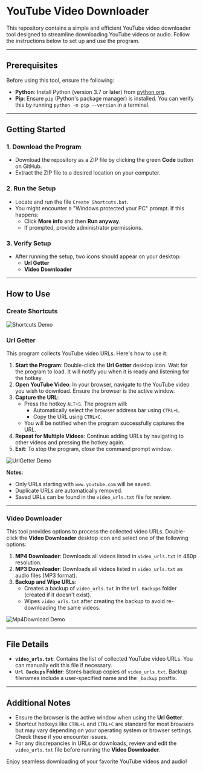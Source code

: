 # YouTube Video Downloader

This repository contains a simple and efficient YouTube video downloader tool designed to streamline downloading YouTube videos or audio. Follow the instructions below to set up and use the program.

---

## Prerequisites

Before using this tool, ensure the following:

- **Python**: Install Python (version 3.7 or later) from [python.org](https://www.python.org/downloads/).
- **Pip**: Ensure `pip` (Python's package manager) is installed. You can verify this by running `python -m pip --version` in a terminal.

---

## Getting Started

### 1. **Download the Program**
- Download the repository as a ZIP file by clicking the green **Code** button on GitHub.
- Extract the ZIP file to a desired location on your computer.

### 2. **Run the Setup**
- Locate and run the file `Create Shortcuts.bat`.  
- You might encounter a "Windows protected your PC" prompt. If this happens:
  - Click **More info** and then **Run anyway**.
  - If prompted, provide administrator permissions.

### 3. **Verify Setup**
- After running the setup, two icons should appear on your desktop:
  - **Url Getter**
  - **Video Downloader**

---

## How to Use

### **Create Shortcuts**

![Shortcuts Demo](https://i.imgur.com/Mkcps4C.gif)

### **Url Getter**
This program collects YouTube video URLs. Here's how to use it:

1. **Start the Program**: Double-click the **Url Getter** desktop icon. Wait for the program to load. It will notify you when it is ready and listening for the hotkey.
2. **Open YouTube Video**: In your browser, navigate to the YouTube video you wish to download. Ensure the browser is the active window.
3. **Capture the URL**:
   - Press the hotkey `ALT+S`. The program will:
     - Automatically select the browser address bar using `CTRL+L`.
     - Copy the URL using `CTRL+C`.
   - You will be notified when the program successfully captures the URL.
4. **Repeat for Multiple Videos**: Continue adding URLs by navigating to other videos and pressing the hotkey again.
5. **Exit**: To stop the program, close the command prompt window.

![UrlGetter Demo](https://i.imgur.com/6PpnNxv.gif)

**Notes**: 
- Only URLs starting with `www.youtube.com` will be saved.
- Duplicate URLs are automatically removed.
- Saved URLs can be found in the `video_urls.txt` file for review.

---

### **Video Downloader**
This tool provides options to process the collected video URLs. Double-click the **Video Downloader** desktop icon and select one of the following options:

1. **MP4 Downloader**: Downloads all videos listed in `video_urls.txt` in 480p resolution.
2. **MP3 Downloader**: Downloads all videos listed in `video_urls.txt` as audio files (MP3 format).
3. **Backup and Wipe URLs**: 
   - Creates a backup of `video_urls.txt` in the `Url Backups` folder (created if it doesn't exist).
   - Wipes `video_urls.txt` after creating the backup to avoid re-downloading the same videos.

![Mp4Download Demo](https://i.imgur.com/OeF0jsh.gif)

---

## File Details

- **`video_urls.txt`**: Contains the list of collected YouTube video URLs. You can manually edit this file if necessary.
- **`Url Backups` Folder**: Stores backup copies of `video_urls.txt`. Backup filenames include a user-specified name and the `_backup` postfix.

---

## Additional Notes

- Ensure the browser is the active window when using the **Url Getter**.
- Shortcut hotkeys like `CTRL+L` and `CTRL+C` are standard for most browsers but may vary depending on your operating system or browser settings. Check these if you encounter issues.
- For any discrepancies in URLs or downloads, review and edit the `video_urls.txt` file before running the **Video Downloader**.

Enjoy seamless downloading of your favorite YouTube videos and audio!
